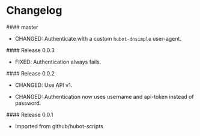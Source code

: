 # Changelog


#### master

- CHANGED: Authenticate with a custom `hubot-dnsimple` user-agent.


#### Release 0.0.3

- FIXED: Authentication always fails.


#### Release 0.0.2

- CHANGED: Use API v1.

- CHANGED: Authentication now uses username and api-token instead of password.


#### Release 0.0.1

- Imported from github/hubot-scripts
